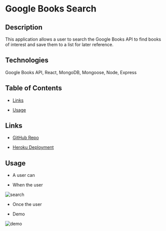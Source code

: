 # Google Books Search

## Description

This application allows a user to search the Google Books API to find books of interest and save them to a list for later reference.



## Technologies

Google Books API, React, MongoDB, Mongoose, Node, Express



## Table of Contents

* [Links](#links)

* [Usage](#usage)



## Links

* [GitHub Repo](https://github.com/elizabethbrandt/googlebooks)

* [Heroku Deployment](https://eb-googlebooks.herokuapp.com/)


## Usage

* A user can

* When the user 

![search](assets/images/search.png)

* Once the user

* Demo

![demo](assets/images/demo.gif)